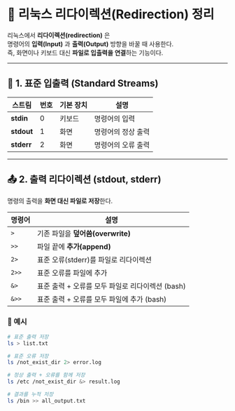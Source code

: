 # 🔁 리눅스 리다이렉션(Redirection) 정리

리눅스에서 **리다이렉션(redirection)** 은  
명령어의 **입력(Input)** 과 **출력(Output)** 방향을 바꿀 때 사용한다.  
즉, 화면이나 키보드 대신 **파일로 입출력을 연결**하는 기능이다.

---

## 📘 1. 표준 입출력 (Standard Streams)

| 스트림 | 번호 | 기본 장치 | 설명 |
|---------|------|------------|------|
| **stdin** | 0 | 키보드 | 명령어의 입력 |
| **stdout** | 1 | 화면 | 명령어의 정상 출력 |
| **stderr** | 2 | 화면 | 명령어의 오류 출력 |

---

## 📤 2. 출력 리다이렉션 (stdout, stderr)

명령의 출력을 **화면 대신 파일로 저장**한다.

| 명령어 | 설명 |
|---------|------|
| `>` | 기존 파일을 **덮어씀(overwrite)** |
| `>>` | 파일 끝에 **추가(append)** |
| `2>` | 표준 오류(stderr)를 파일로 리다이렉션 |
| `2>>` | 표준 오류를 파일에 추가 |
| `&>` | 표준 출력 + 오류를 모두 파일로 리다이렉션 (bash) |
| `&>>` | 표준 출력 + 오류를 모두 파일에 추가 (bash) |

### 🔹 예시
```bash
# 표준 출력 저장
ls > list.txt

# 표준 오류 저장
ls /not_exist_dir 2> error.log

# 정상 출력 + 오류를 함께 저장
ls /etc /not_exist_dir &> result.log

# 결과를 누적 저장
ls /bin >> all_output.txt
